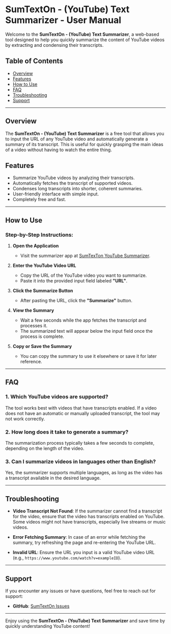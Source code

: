 # SumTextOn - (YouTube) Text Summarizer - User Manual

Welcome to the **SumTextOn - (YouTube) Text Summarizer**, a web-based tool designed to help you quickly summarize the content of YouTube videos by extracting and condensing their transcripts.

## Table of Contents

- [Overview](#overview)
- [Features](#features)
- [How to Use](#how-to-use)
- [FAQ](#faq)
- [Troubleshooting](#troubleshooting)
- [Support](#support)

---

## Overview

The **SumTextOn - (YouTube) Text Summarizer** is a free tool that allows you to input the URL of any YouTube video and automatically generate a summary of its transcript. This is useful for quickly grasping the main ideas of a video without having to watch the entire thing.

## Features

- Summarize YouTube videos by analyzing their transcripts.
- Automatically fetches the transcript of supported videos.
- Condenses long transcripts into shorter, coherent summaries.
- User-friendly interface with simple input.
- Completely free and fast.

---

## How to Use

### Step-by-Step Instructions:

1. **Open the Application**
    - Visit the summarizer app at [SumTexTon YouTube Summarizer](https://sumtexton.vercel.app/).

2. **Enter the YouTube Video URL**
    - Copy the URL of the YouTube video you want to summarize.
    - Paste it into the provided input field labeled **"URL"**.

3. **Click the Summarize Button**
    - After pasting the URL, click the **"Summarize"** button.

4. **View the Summary**
    - Wait a few seconds while the app fetches the transcript and processes it.
    - The summarized text will appear below the input field once the process is complete.

5. **Copy or Save the Summary**
    - You can copy the summary to use it elsewhere or save it for later reference.

---

## FAQ

### 1. Which YouTube videos are supported?
The tool works best with videos that have transcripts enabled. If a video does not have an automatic or manually uploaded transcript, the tool may not work correctly.

### 2. How long does it take to generate a summary?
The summarization process typically takes a few seconds to complete, depending on the length of the video.

### 3. Can I summarize videos in languages other than English?
Yes, the summarizer supports multiple languages, as long as the video has a transcript available in the desired language.

---

## Troubleshooting

- **Video Transcript Not Found**: If the summarizer cannot find a transcript for the video, ensure that the video has transcripts enabled on YouTube. Some videos might not have transcripts, especially live streams or music videos.

- **Error Fetching Summary**: In case of an error while fetching the summary, try refreshing the page and re-entering the YouTube URL.

- **Invalid URL**: Ensure the URL you input is a valid YouTube video URL (e.g., `https://www.youtube.com/watch?v=exampleID`).

---

## Support

If you encounter any issues or have questions, feel free to reach out for support:

- **GitHub**: [SumTextOn Issues](https://github.com/jasineri/sumtexton/issues)

---

Enjoy using the **SumTextOn - (YouTube) Text Summarizer** and save time by quickly understanding YouTube content!